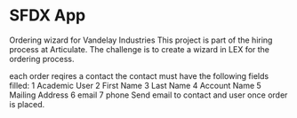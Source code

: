 # SFDX App

Ordering wizard for Vandelay Industries This project is part of the hiring process at Articulate. 
The challenge is to create a wizard in LEX for the ordering process.

each order reqires a contact
the contact must have the following fields filled: 
    1 Academic User 
    2 First Name 
    3 Last Name 
    4 Account Name 
    5 Mailing Address 
    6 email 
    7 phone
Send email to contact and user once order is placed.